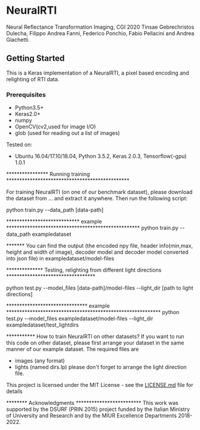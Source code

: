 # NeuralRTI

Neural Reflectance Transformation Imaging, CGI 2020
Tinsae Gebrechristos Dulecha,  Filippo Andrea Fanni, Federico Ponchio, Fabio Pellacini and Andrea Giachetti.



## Getting Started

This is a Keras implementation of a NeuralRTI, a pixel based encoding and relighting of RTI data.


### Prerequisites

- Python3.5+
- Keras2.0+
- numpy
- OpenCV(cv2,used for image I/O)
- glob (used for reading out a list of images)

Tested on:
- Ubuntu 16.04/17.10/18.04, Python 3.5.2, Keras 2.0.3, Tensorflow(-gpu) 1.0.1

**************** Running training *********************************************** 

For training NeuralRTI (on one of our benchmark dataset), please download the dataset from ... and extract it anywhere. 
Then run the following script:

python train.py --data_path [data-path]

**************************** example ***************************************************
python train.py --data_path exampledataset

******* You can find the output (the encoded npy file, header info(min,max, height and width of image), decoder model and decoder model converted into json file) in exampledataset/model-files



************** Testing, relighting from different light directions **********************************

python test.py --model_files [data-path]/model-files --light_dir [path to light directions]

******************************* example ***********************************************************
python test.py --model_files exampledataset/model-files --light_dir exampledataset/test_lightdirs

***********  How to train NeuralRTI on other datasets?
If you want to run this code on other dataset, please first arrange your dataset in the same manner of our example dataset. The required files are
- images (any format)
- lights (named dirs.lp)
please don't forget to arrange the light direction file. 


This project is licensed under the MIT License - see the [LICENSE.md](LICENSE.md) file for details

******** Acknowledgments *************************
This work was supported by the DSURF (PRIN 2015) project funded by the Italian Ministry of University and Research and by the MIUR Excellence Departments 2018-2022.



